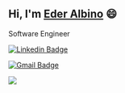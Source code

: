 ## Hi, I'm [Eder Albino](https://ederalbino.github.io) 😄  
Software Engineer

[![Linkedin Badge](https://img.shields.io/badge/-edr122-blue?style=flat&logo=Linkedin&logoColor=white&link=https://www.linkedin.com/in/eder-alberto-albino-huertas-941419123)](https://www.linkedin.com/in/eder-alberto-albino-huertas-941419123/)
<!--[![Twitter Badge](http://img.shields.io/badge/-@jatiin_yadav-1ca0f1?style=flat&logo=twitter&logoColor=white&link=https://twitter.com/jatiin_yadav)](https://twitter.com/jatiin_yadav) -->
[![Gmail Badge](https://img.shields.io/badge/-GMail-c14438?style=flat&logo=Gmail&logoColor=white&link=mailto:eder122albino@gmail.com)](mailto:eder122albino@gmail.com)

<img src="https://github-readme-stats.vercel.app/api?username=edr122&&show_icons=true&count_private=true&theme=white" />

<!-- <img src="https://komarev.com/ghpvc/?username=jatiinyadav&style=flat&label=Profile+Views" alt="jatiinyadav" /> -->
